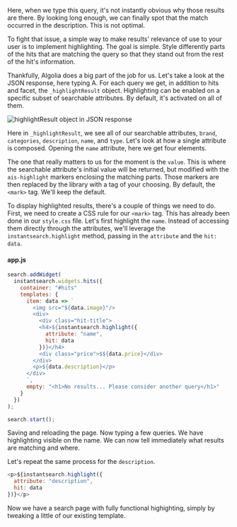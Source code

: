 Here, when we type this query, it's not instantly obvious why those results are there. By looking long enough, we can finally spot that the match occurred in the description. This is not optimal.

To fight that issue, a simple way to make results' relevance of use to your user is to implement highlighting. The goal is simple. Style differently parts of the hits that are matching the query so that they stand out from the rest of the hit's information.

Thankfully, Algolia does a big part of the job for us. Let's take a look at the JSON response, here typing A. For each query we get, in addition to hits and facet, the `_highlightResult` object. Highlighting can be enabled on a specific subset of searchable attributes. By default, it's activated on all of them.

![highlightResult object in JSON response](https://res.cloudinary.com/dg3gyk0gu/image/upload/v1554498343/transcript-images/algolia-highlight-keywords-in-query-results-using-the-instantsearch-js-hits-widget-highlightResult-object-JSON-response.jpg)

Here in `_highlightResult`, we see all of our searchable attributes, `brand`, `categories`, `description`, `name`, and `type`. Let's look at how a single attribute is composed. Opening the `name` attribute, here we get four elements.

The one that really matters to us for the moment is the `value`. This is where the searchable attribute's initial value will be returned, but modified with the `ais-highlight` markers enclosing the matching parts. Those markers are then replaced by the library with a tag of your choosing. By default, the `<mark>` tag. We'll keep the default. 

To display highlighted results, there's a couple of things we need to do. First, we need to create a CSS rule for our `<mark>` tag. This has already been done in our `style.css` file. Let's first highlight the `name`. Instead of accessing them directly through the attributes, we'll leverage the `instantsearch.highlight` method, passing in the `attribute` and the `hit: data`.

#### app.js
```js
search.addWidget(
  instantsearch.widgets.hits({
    container: "#hits"
    templates: {
      item: data => `
        <img src="${data.image}"/>
        <div>
          <div class="hit-title">
          <h4>${instantsearch.highlight({
            attribute: "name", 
            hit: data
          })}</h4>
          <div class="price">$${data.price}</div>
        </div>
        <p>${data.description}</p>
      </div>
      `,
      empty: "<h1>No results... Please consider another query</h1>"
    }
  })
);

search.start();
```

Saving and reloading the page. Now typing a few queries. We have highlighting visible on the name. We can now tell immediately what results are matching and where. 

Let's repeat the same process for the `description`. 

```js
<p>${instantsearch.highlight({
  attribute: "description", 
  hit: data
})}</p>
```

Now we have a search page with fully functional highighting, simply by tweaking a little of our existing template. 